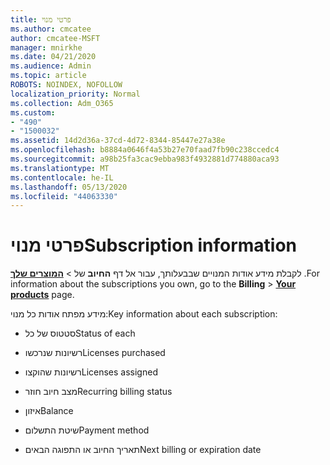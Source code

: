 ```yaml
---
title: פרטי מנוי
ms.author: cmcatee
author: cmcatee-MSFT
manager: mnirkhe
ms.date: 04/21/2020
ms.audience: Admin
ms.topic: article
ROBOTS: NOINDEX, NOFOLLOW
localization_priority: Normal
ms.collection: Adm_O365
ms.custom:
- "490"
- "1500032"
ms.assetid: 14d2d36a-37cd-4d72-8344-85447e27a38e
ms.openlocfilehash: b8884a0646f4a53b27e70faad7fb90c238ccedc4
ms.sourcegitcommit: a98b25fa3cac9ebba983f4932881d774880aca93
ms.translationtype: MT
ms.contentlocale: he-IL
ms.lasthandoff: 05/13/2020
ms.locfileid: "44063330"
---
```

# <a name="subscription-information"></a><span data-ttu-id="c73ac-102">פרטי מנוי</span><span class="sxs-lookup"><span data-stu-id="c73ac-102">Subscription information</span></span>

<span data-ttu-id="c73ac-103">לקבלת מידע אודות המנויים שבבעלותך, עבור אל דף **החיוב** של \> **[המוצרים שלך](https://go.microsoft.com/fwlink/p/?linkid=842054)** .</span><span class="sxs-lookup"><span data-stu-id="c73ac-103">For information about the subscriptions you own, go to the **Billing** \> **[Your products](https://go.microsoft.com/fwlink/p/?linkid=842054)** page.</span></span>
  
<span data-ttu-id="c73ac-104">מידע מפתח אודות כל מנוי:</span><span class="sxs-lookup"><span data-stu-id="c73ac-104">Key information about each subscription:</span></span>
  
- <span data-ttu-id="c73ac-105">סטטוס של כל</span><span class="sxs-lookup"><span data-stu-id="c73ac-105">Status of each</span></span>

- <span data-ttu-id="c73ac-106">רשיונות שנרכשו</span><span class="sxs-lookup"><span data-stu-id="c73ac-106">Licenses purchased</span></span>

- <span data-ttu-id="c73ac-107">רשיונות שהוקצו</span><span class="sxs-lookup"><span data-stu-id="c73ac-107">Licenses assigned</span></span>

- <span data-ttu-id="c73ac-108">מצב חיוב חוזר</span><span class="sxs-lookup"><span data-stu-id="c73ac-108">Recurring billing status</span></span>

- <span data-ttu-id="c73ac-109">איזון</span><span class="sxs-lookup"><span data-stu-id="c73ac-109">Balance</span></span>

- <span data-ttu-id="c73ac-110">שיטת התשלום</span><span class="sxs-lookup"><span data-stu-id="c73ac-110">Payment method</span></span>

- <span data-ttu-id="c73ac-111">תאריך החיוב או התפוגה הבאים</span><span class="sxs-lookup"><span data-stu-id="c73ac-111">Next billing or expiration date</span></span>